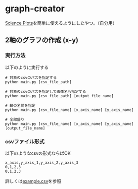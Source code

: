 # graph-creator
[Science Plots](https://pypi.org/project/SciencePlots/)を簡単に使えるようにしたやつ。（自分用）

## 2軸のグラフの作成 (x-y)
### 実行方法
以下のように実行する
```
# 対象のcsvのパスを指定する
python main.py [csv_file_path]

# 対象のcsvのパスを指定して画像名も指定する
python main.py [csv_file_path] [output_file_name]

# 軸の名前を指定
python main.py [csv_file_name] [x_axis_name] [y_axis_name]

# 全部盛り
python main.py [csv_file_name] [x_axis_name] [y_axis_name] [output_file_name]
```

### csvファイル形式
以下のようなcsvの形式ならばOK
```
x_axis,y_axis_1,y_axis_2,y_axis_3
0,1,2,3
0,1,2,3
```
詳しくは[example.csv](https://github.com/MotoShin/graph-creator/blob/master/example/example.csv)を参照
